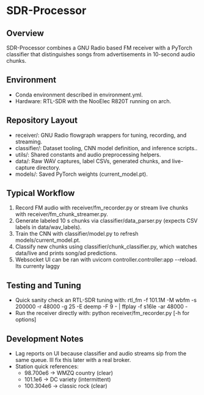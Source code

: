 # SDR-Processor

## Overview
SDR-Processor combines a GNU Radio based FM receiver with a PyTorch classifier that distinguishes songs from advertisements in 10-second audio chunks.

## Environment
- Conda environment described in environment.yml.
- Hardware: RTL-SDR with the NooElec R820T running on arch.

## Repository Layout
- receiver/: GNU Radio flowgraph wrappers for tuning, recording, and streaming.
- classifier/: Dataset tooling, CNN model definition, and inference scripts..
- utils/: Shared constants and audio preprocessing helpers.
- data/: Raw WAV captures, label CSVs, generated chunks, and live-capture directory.
- models/: Saved PyTorch weights (current_model.pt).

## Typical Workflow
1. Record FM audio with receiver/fm_recorder.py or stream live chunks with receiver/fm_chunk_streamer.py.
2. Generate labeled 10 s chunks via classifier/data_parser.py (expects CSV labels in data/wav_labels).
3. Train the CNN with classifier/model.py to refresh models/current_model.pt.
4. Classify new chunks using classifier/chunk_classifier.py, which watches data/live and prints song/ad predictions.
5. Websocket UI can be ran with uvicorn controller.controller:app --reload. Its currenty laggy

## Testing and Tuning
- Quick sanity check an RTL-SDR tuning with:
  rtl_fm -f 101.1M -M wbfm -s 200000 -r 48000 -g 25 -E deemp -F 9 - | ffplay -f s16le -ar 48000 -
- Run the receiver directly with:
  python receiver/fm_recorder.py [-h for options]

## Development Notes
- Lag reports on UI because classifier and audio streams sip from the same queue. Ill fix this later with a real broker.
- Station quick references:
  - 98.700e6 -> WMZQ country (clear)
  - 101.1e6 -> DC variety (intermittent)
  - 100.304e6 -> classic rock (clear)
